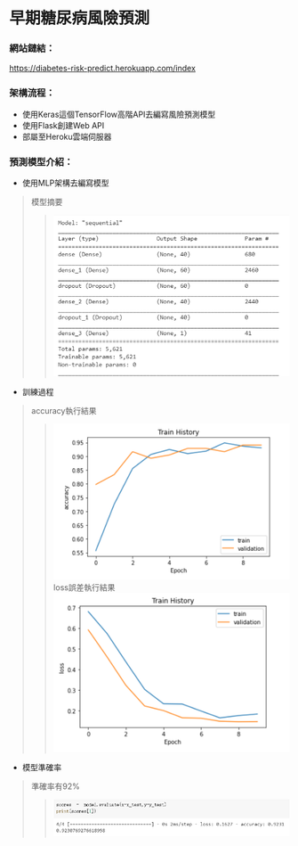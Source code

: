 # 早期糖尿病風險預測

### 網站鏈結：
https://diabetes-risk-predict.herokuapp.com/index   

### 架構流程：
* 使用Keras這個TensorFlow高階API去編寫風險預測模型  
* 使用Flask創建Web API  
* 部屬至Heroku雲端伺服器  

### 預測模型介紹：
* 使用MLP架構去編寫模型  
>模型摘要
>>![image](https://github.com/Lily-Liao/predict-diabetes/blob/master/model_summary.png)
* 訓練過程  
>accuracy執行結果  
>>![image](https://github.com/Lily-Liao/predict-diabetes/blob/master/acc.png)   
>loss誤差執行結果  
>>![image](https://github.com/Lily-Liao/predict-diabetes/blob/master/loss.png)  
* 模型準確率
>準確率有92%  
>>![image](https://github.com/Lily-Liao/predict-diabetes/blob/master/model_score.png)

